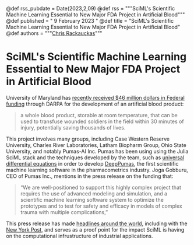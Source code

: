@def rss_pubdate = Date(2023,2,09)
@def rss = """SciML's Scientific Machine Learning Essential to New Major FDA Project in Artificial Blood"""
@def published = " 9 February 2023 "
@def title = "SciML's Scientific Machine Learning Essential to New Major FDA Project in Artificial Blood"
@def authors = """<a href="https://github.com/ChrisRackauckas">Chris Rackauckas</a>"""

# SciML's Scientific Machine Learning Essential to New Major FDA Project in Artificial Blood

University of Maryland has [recently received \$46 million dollars in Federal funding](https://www.medschool.umaryland.edu/news/2023/Artificial-Blood-Product-One-Step-Closer-to-Reality-With-46-Million-in-Federal-Funding.html) 
through DARPA for the development of an artificial blood product:

> a whole blood product, storable at room temperature, that can be used to transfuse wounded soldiers in the field within 30 minutes of injury, potentially saving thousands of lives. 

This project involves many groups, including Case Western Reserve University, Charles River Laboratories, Latham Biopharm Group, Ohio State University, 
and notably Pumas-AI Inc. Pumas has been using using the Julia SciML stack and the techniques developed by the team, 
such as [universal differential equations](https://arxiv.org/abs/2001.04385)
in order to develop [DeepPumas](https://www.linkedin.com/posts/vijayivaturi_pharmacometrics-pharmacology-pumaspride-activity-7027999513436975104-gHXO?utm_source=share&utm_medium=member_desktop),
the first scientific machine learning software in the pharmacometrics industry. Joga Gobburu, CEO of Pumas Inc., mentions in the press release on the funding that:

> “We are well-positioned to support this highly complex project that requires the use of advanced modeling and simulation, and a scientific machine learning software system to optimize the prototypes and to test for safety and efficacy in models of complex trauma with multiple complications,”

This press release has made [headlines around the world](https://www.thebharatexpressnews.com/synthetic-blood-could-save-thousands-of-lives-thanks-to-a-46-million-grant/),
including with the [New York Post](https://nypost.com/2023/02/01/synthetic-blood-could-save-thousands-of-lives-thanks-to-46m-grant/),
and serves as a proof point for the impact SciML is having on the computational infrustructure of industrial applications.



